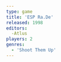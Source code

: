```yaml
---
type: game
title: 'ESP Ra.De'
released: 1998
editors: 
  -Atlus
players: 2
genres:
  - 'Shoot Them Up'
---
```

